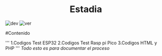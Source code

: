<h1 align="center"> Estadia </h1> 

![dev](https://img.shields.io/badge/Dev-En%20Proceso-green)
![ver](https://img.shields.io/badge/Version-0.1-yellow)

#Contenido

'''
    1.Codigos Test ESP32
    2.Codigos Test Rasp pi Pico
    3.Codigos HTML y PHP
'''
_Todo esto es para documentar el proceso_